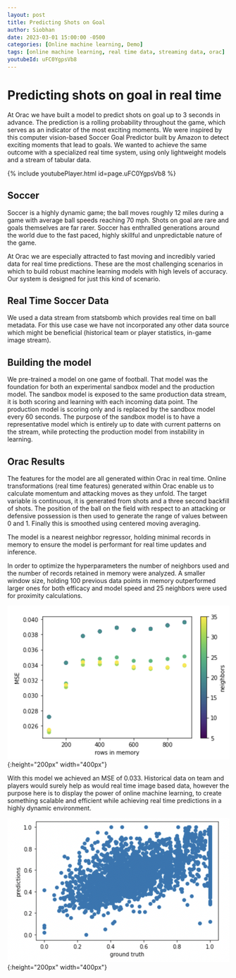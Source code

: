 ```yaml
---
layout: post
title: Predicting Shots on Goal
author: Siobhan 
date: 2023-03-01 15:00:00 -0500
categories: [Online machine learning, Demo]
tags: [online machine learning, real time data, streaming data, orac]
youtubeId: uFC0YgpsVb8
---
```


# Predicting shots on goal in real time


At Orac we have built a model to predict shots on goal up to 3 seconds in advance. The prediction is a rolling probability throughout the game, which serves as an indicator of the most exciting moments. We were inspired by this computer vision-based Soccer Goal Predictor built by Amazon to detect exciting moments that lead to goals. We wanted to achieve the same outcome with a specialized real time system, using only lightweight models and a stream of tabular data.


{% include youtubePlayer.html id=page.uFC0YgpsVb8 %}


## Soccer


Soccer is a highly dynamic game; the ball moves roughly 12 miles during a game with average ball speeds reaching 70 mph. Shots on goal are rare and goals themselves are far rarer. Soccer has enthralled generations around the world due to the fast paced, highly skillful and unpredictable nature of the game.


At Orac we are especially attracted to fast moving and incredibly varied data for real time predictions. These are the most challenging scenarios in which to build robust     machine learning models with high levels of accuracy. Our system is designed for just this kind of scenario.




## Real Time Soccer Data


We used a data stream from statsbomb which provides real time on ball metadata. For this use case we have not incorporated any other data source which might be beneficial (historical team or player statistics, in-game image stream).






## Building the model


We pre-trained a model on one game of football. That model was the foundation for both an experimental sandbox model and the production model. The sandbox model is exposed to the same production data stream, it is both scoring and learning with each incoming data point. The production model is scoring only and is replaced by the sandbox model every 60 seconds. The purpose of the sandbox model is to have a representative model which is entirely up to date with current patterns on the stream, while protecting the production model from instability in learning. 


## Orac Results


The features for the model are all generated within Orac in real time. Online transformations (real time features) generated within Orac enable us to calculate momentum and attacking moves as they unfold. The target variable is continuous, it is generated from shots and a three second backfill of shots. The position of the ball on the field with respect to an attacking or defensive possession is then used to generate the range of values between 0 and 1. Finally this is smoothed using centered moving averaging.


The model is a nearest neighbor regressor, holding minimal records in memory to ensure the model is performant for real time updates and inference.


In order to optimize the hyperparameters the number of neighbors used and the number of records retained in memory were analyzed. A smaller window size, holding 100 previous data points in memory outperformed larger ones for both efficacy and model speed and 25 neighbors were used for proximity calculations. 


![Hyperparameter search](/soccer_hyperparameter.png){:height="200px" width="400px"}


With this model we achieved an MSE of 0.033. Historical data on team and players would surely help as would real time image based data, however the purpose here is to display the power of online machine learning, to create something scalable and efficient while achieving real time predictions in a highly dynamic environment.


![MSE](/soccer_mse.png){:height="200px" width="400px"}




#
